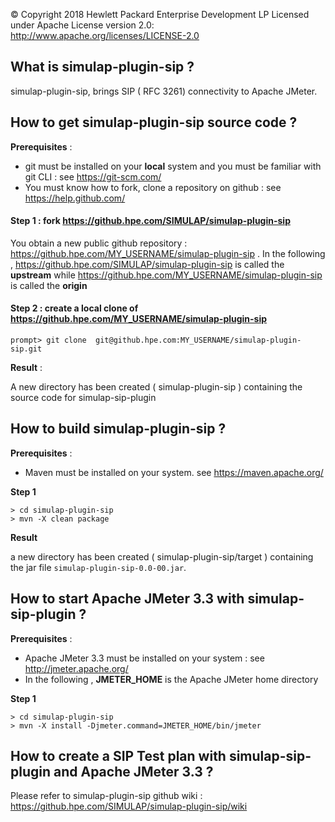 
© Copyright 2018 Hewlett Packard Enterprise Development LP
Licensed under Apache License version 2.0: http://www.apache.org/licenses/LICENSE-2.0

## What is simulap-plugin-sip ?
simulap-plugin-sip, brings SIP ( RFC 3261) connectivity to Apache JMeter.
 


## How to get simulap-plugin-sip source code ?

__Prerequisites__ : 

* git must be installed on your __local__ system and you must be familiar with git CLI  : see https://git-scm.com/
* You must know how to fork, clone a repository on github  : see https://help.github.com/

#### __Step 1__ : fork https://github.hpe.com/SIMULAP/simulap-plugin-sip

You obtain a new public github repository  : https://github.hpe.com/MY_USERNAME/simulap-plugin-sip .
In the following , https://github.hpe.com/SIMULAP/simulap-plugin-sip is called the __upstream__ while https://github.hpe.com/MY_USERNAME/simulap-plugin-sip is called the __origin__

#### __Step 2__ : create a local clone of https://github.hpe.com/MY_USERNAME/simulap-plugin-sip

```
prompt> git clone  git@github.hpe.com:MY_USERNAME/simulap-plugin-sip.git
```

__Result__ :

A new directory has been created ( simulap-plugin-sip ) containing the source code for simulap-sip-plugin



## How to build simulap-plugin-sip  ?

__Prerequisites__ : 
* Maven must be installed on your system. see https://maven.apache.org/

__Step 1__

```
> cd simulap-plugin-sip
> mvn -X clean package 
```
__Result__

a new directory has been created ( simulap-plugin-sip/target ) containing the jar file `simulap-plugin-sip-0.0-00.jar`.



## How to start Apache JMeter 3.3 with simulap-sip-plugin ?

__Prerequisites__ :
* Apache JMeter 3.3 must be installed on your system : see http://jmeter.apache.org/
* In the following ,  __JMETER_HOME__ is the Apache JMeter home directory

__Step 1__

```
> cd simulap-plugin-sip
> mvn -X install -Djmeter.command=JMETER_HOME/bin/jmeter 
```


## How to create a SIP Test plan with  simulap-sip-plugin and Apache JMeter 3.3 ?

Please refer to simulap-plugin-sip github wiki : https://github.hpe.com/SIMULAP/simulap-plugin-sip/wiki


